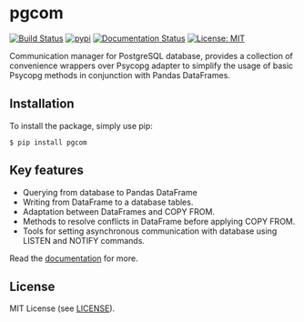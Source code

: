 # pgcom

[![Build Status](https://travis-ci.org/viktorsapozhok/pgcom.svg?branch=master)](https://travis-ci.org/viktorsapozhok/pgcom)
[![pypi](https://img.shields.io/pypi/v/pgcom.svg)](https://pypi.python.org/pypi/pgcom)
[![Documentation Status](https://readthedocs.org/projects/pgcom/badge/?version=latest)](https://pgcom.readthedocs.io/en/latest/?badge=latest)
[![License: MIT](https://img.shields.io/badge/License-MIT-blue.svg)](https://opensource.org/licenses/MIT)

Communication manager for PostgreSQL database, provides a collection of convenience
wrappers over Psycopg adapter to simplify the usage of basic Psycopg methods in conjunction
with Pandas DataFrames.

## Installation

To install the package, simply use pip:

```
$ pip install pgcom
```

## Key features

* Querying from database to Pandas DataFrame 
* Writing from DataFrame to a database tables.
* Adaptation between DataFrames and COPY FROM.
* Methods to resolve conflicts in DataFrame before applying COPY FROM.
* Tools for setting asynchronous communication with database using LISTEN and NOTIFY commands.

Read the [documentation](https://pgcom.readthedocs.io/en/latest/) for more.

## License

MIT License (see [LICENSE](LICENSE)).
